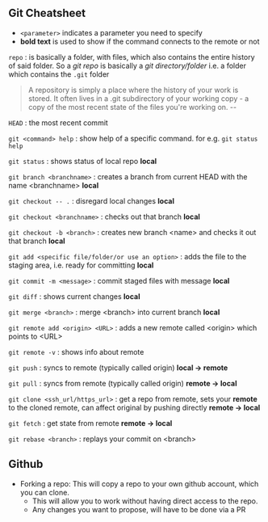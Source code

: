 ## Git Cheatsheet

- `<parameter>` indicates a parameter you need to specify
- **bold text** is used to show if the command connects to the remote or not

`repo` : is basically a folder, with files, which also contains the entire history of said folder. So a _git repo_ is basically a _git directory/folder_ i.e. a folder which contains the `.git` folder

> A repository is simply a place where the history of your work is stored. It often lives in a .git subdirectory of your working copy - a copy of the most recent state of the files you're working on. --

`HEAD` : the most recent commit

`git <command> help` : show help of a specific command. for e.g. `git status help`

`git status` : shows status of local repo **local**

`git branch <branchname>` : creates a branch from current HEAD with the name \<branchname> **local**

`git checkout -- .` : disregard local changes **local**

`git checkout <branchname>` : checks out that branch **local**

`git checkout -b <branch>` : creates new branch \<name> and checks it out that branch **local**

`git add <specific file/folder/or use an option>` : adds the file to the staging area, i.e. ready for committing **local**

`git commit -m <message>` : commit staged files with message **local**

`git diff` : shows current changes **local**

`git merge <branch>` : merge \<branch> into current branch **local**

`git remote add <origin> <URL>` : adds a new remote called \<origin> which points to \<URL>

`git remote -v` : shows info about remote

`git push` : syncs to remote (typically called origin) **local -> remote**

`git pull` : syncs from remote (typically called origin) **remote -> local**

`git clone <ssh_url/https_url>` : get a repo from remote, sets your **remote** to the cloned remote, can affect original by pushing directly **remote -> local**

`git fetch` : get state from remote **remote -> local**

`git rebase <branch>` : replays your commit on \<branch\>

## Github

- Forking a repo:
  This will copy a repo to your own github account, which you can clone.
  - This will allow you to work without having direct access to the repo.
  - Any changes you want to propose, will have to be done via a PR
